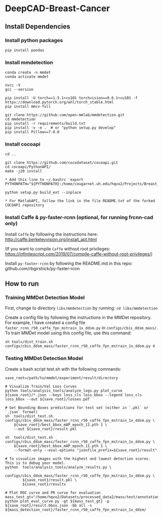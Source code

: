 # DeepCAD-Breast-Cancer

## Install Dependencies
### Install python packages
```posh
pip install pandas
```


### Install mmdetection
```posh
conda create -n mmdet
conda activate mmdet

nvcc -V
gcc --version

pip install -U torch==1.5.1+cu101 torchvision==0.6.1+cu101 -f https://download.pytorch.org/whl/torch_stable.html
pip install mmcv-full

git clone https://github.com/open-mmlab/mmdetection.git
cd mmdetection
pip install -r requirements/build.txt
pip install -v -e .  # or "python setup.py develop"
pip install Pillow==7.0.0
```


### Install cocoapi
```posh
cd ..

git clone https://github.com/cocodataset/cocoapi.git
cd cocoapi/PythonAPI/
make -j20 install

* Add this line to ~/.bashrc 'export PYTHONPATH="${PYTHONPATH}:/home/cougarnet.uh.edu/hqvo2/Projects/Breast_Cancer/libs/cocoapi/PythonAPI/"'

python setup.py build_ext --inplace

* For MatlabAPI, follow the link in the file README.txt of the forked COCOAPI repository
```


### Install Caffe & py-faster-rcnn (optional, for running frcnn-cad only)
Install `Caffe` by following the instructions here: http://caffe.berkeleyvision.org/install_apt.html

(If you want to compile `Caffe` without root privileges: https://infinitescript.com/2019/07/compile-caffe-without-root-privileges/)

Install `py-faster-rcnn` by following the README.md in this repo: github.com/rbgirshick/py-faster-rcnn


## How to run
### Training MMDet Detection Model
First, change to directory `libs/mmdetection` by running: `cd libs/mmdetection`

Create a config file by following the instructions in the MMDet repository. For example, I have created a config file `faster_rcnn_r50_caffe_fpn_mstrain_1x_ddsm.py` in `configs/cbis_ddsm_mass/`. To train MMDet model using this config file, use this command:
```posh
sh tools/dist_train.sh configs/cbis_ddsm_mass/faster_rcnn_r50_caffe_fpn_mstrain_1x_ddsm.py 4
```

### Testing MMDet Detection Model
Create a bash script test.sh with the following commands:
```posh
save_root=/path/to/mmdet/experiment/result/directory

# Visualize Train/Val Loss Curves
python tools/analysis_tools/analyze_logs.py plot_curve ${save_root}/*.json --keys loss_cls loss_bbox --legend loss_cls loss_bbox --out ${save_root}/losses.pdf

# Get Bounding Boxes predictions for test set (either in `.pkl` or `.json` format)
sh  tools/dist_test.sh configs/cbis_ddsm_mass/faster_rcnn_r50_caffe_fpn_mstrain_1x_ddsm.py \
    ${save_root}/best_bbox_mAP_epoch_11.pth 1 \
    --out ${save_root}/result.pkl

sh  tools/dist_test.sh configs/cbis_ddsm_mass/faster_rcnn_r50_caffe_fpn_mstrain_1x_ddsm.py \
    ${save_root}/best_bbox_mAP_epoch_11.pth 1 \
    --format-only --eval-options "jsonfile_prefix=${save_root}/result"

# To visualize images with the highest and lowest detection scores. This is to debug your model.
python  tools/analysis_tools/analyze_results.py \
        configs/cbis_ddsm_mass/faster_rcnn_r50_caffe_fpn_mstrain_1x_ddsm.py \
        ${save_root}/result.pkl \
        ${save_root}/results

# Plot ROC curve and PR curve for evaluation
mass_test_gt="/home/hqvo2/Datasets/processed_data2/mass/test/annotation_coco_with_classes.json"
python plot_eval_curve.py -gt ${mass_test_gt} -p ${save_root}/result.bbox.json -bb all -s ${mass_detection_root}/faster_rcnn_r50_caffe_fpn_mstrain_1x_ddsm/
```
